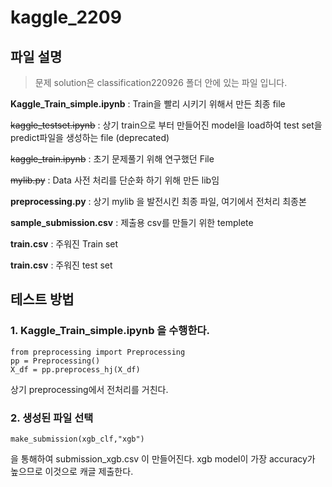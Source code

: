 # kaggle_2209

## 파일 설명

> 문제 solution은 classification220926 폴더 안에 있는 파일 입니다.

**Kaggle_Train_simple.ipynb** : Train을 빨리 시키기 위해서 만든 최종 file

~~kaggle_testset.ipynb~~ : 상기 train으로 부터 만들어진 model을 load하여 test set을 predict파일을 생성하는 file (deprecated)

~~kaggle_train.ipynb~~ : 초기 문제풀기 위해 연구했던 File

~~mylib.py~~ : Data 사전 처리를 단순화 하기 위해 만든 lib임

**preprocessing.py** : 상기 mylib 을 발전시킨 최종 파일, 여기에서 전처리 최종본

**sample_submission.csv** : 제출용 csv를 만들기 위한 templete

**train.csv** : 주워진 Train set

**train.csv** : 주워진 test set


## 테스트 방법

### 1. Kaggle_Train_simple.ipynb 을 수행한다.
```
from preprocessing import Preprocessing 
pp = Preprocessing()
X_df = pp.preprocess_hj(X_df)
```
상기 preprocessing에서 전처리를 거친다.

### 2. 생성된 파일 선택
```
make_submission(xgb_clf,"xgb")
```
을 통해하여 submission_xgb.csv 이 만들어진다.
xgb model이 가장 accuracy가 높으므로 이것으로 캐글 제출한다.


